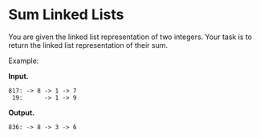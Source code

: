 # Sum Linked Lists

You are given the linked list representation of two integers.
Your task is to return the linked list representation of their sum.

Example:

**Input.**
```
817: -> 8 -> 1 -> 7
 19:      -> 1 -> 9
```

**Output.**
```
836: -> 8 -> 3 -> 6
```
